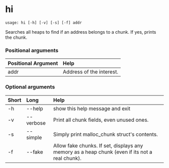 <!-- THIS PART OF THIS FILE IS AUTOGENERATED. DO NOT MODIFY IT. See scripts/generate-docs.sh -->
# hi

```text
usage: hi [-h] [-v] [-s] [-f] addr

```

Searches all heaps to find if an address belongs to a chunk. If yes, prints the chunk.
### Positional arguments

|Positional Argument|Help|
| :--- | :--- |
|addr|Address of the interest.|

### Optional arguments

|Short|Long|Help|
| :--- | :--- | :--- |
|-h|--help|show this help message and exit|
|-v|--verbose|Print all chunk fields, even unused ones.|
|-s|--simple|Simply print malloc_chunk struct's contents.|
|-f|--fake|Allow fake chunks. If set, displays any memory as a heap chunk (even if its not a real chunk).|

<!-- END OF AUTOGENERATED PART. Do not modify this line or the line below, they mark the end of the auto-generated part of the file. If you want to extend the documentation in a way which cannot easily be done by adding to the command help description, write below the following line. -->
<!-- ------------\>8---- ----\>8---- ----\>8------------ -->
